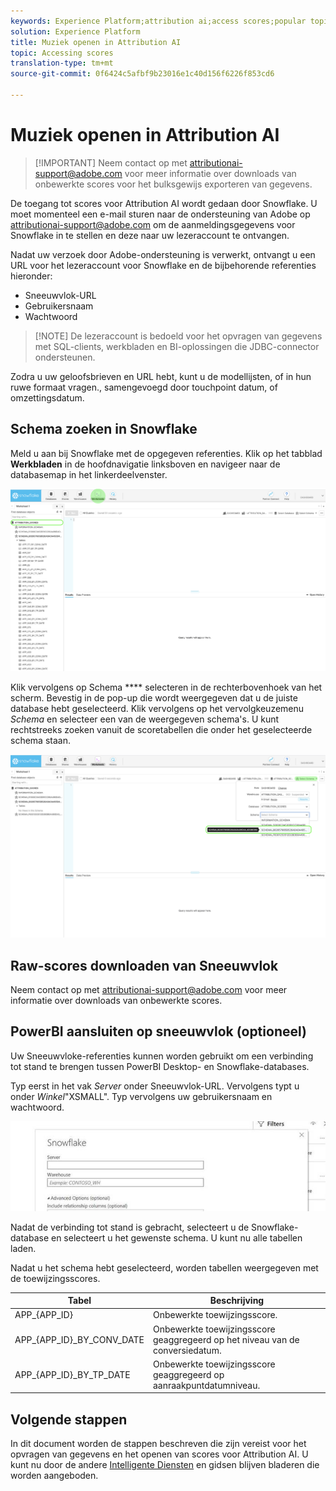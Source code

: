 ```yaml
---
keywords: Experience Platform;attribution ai;access scores;popular topics
solution: Experience Platform
title: Muziek openen in Attribution AI
topic: Accessing scores
translation-type: tm+mt
source-git-commit: 0f6424c5afbf9b23016e1c40d156f6226f853cd6

---
```



# Muziek openen in Attribution AI

>[!IMPORTANT] Neem contact op met attributionai-support@adobe.com voor meer informatie over downloads van onbewerkte scores voor het bulksgewijs exporteren van gegevens.

De toegang tot scores voor Attribution AI wordt gedaan door Snowflake. U moet momenteel een e-mail sturen naar de ondersteuning van Adobe op attributionai-support@adobe.com om de aanmeldingsgegevens voor Snowflake in te stellen en deze naar uw lezeraccount te ontvangen.

Nadat uw verzoek door Adobe-ondersteuning is verwerkt, ontvangt u een URL voor het lezeraccount voor Snowflake en de bijbehorende referenties hieronder:

- Sneeuwvlok-URL
- Gebruikersnaam
- Wachtwoord

>[!NOTE] De lezeraccount is bedoeld voor het opvragen van gegevens met SQL-clients, werkbladen en BI-oplossingen die JDBC-connector ondersteunen.

Zodra u uw geloofsbrieven en URL hebt, kunt u de modellijsten, of in hun ruwe formaat vragen., samengevoegd door touchpoint datum, of omzettingsdatum.

## Schema zoeken in Snowflake

Meld u aan bij Snowflake met de opgegeven referenties. Klik op het tabblad **Werkbladen** in de hoofdnavigatie linksboven en navigeer naar de databasemap in het linkerdeelvenster.

![Werkbladen en navigatie](./images/download-scores/edited_snowflake_1.png)

Klik vervolgens op Schema **** selecteren in de rechterbovenhoek van het scherm. Bevestig in de pop-up die wordt weergegeven dat u de juiste database hebt geselecteerd. Klik vervolgens op het vervolgkeuzemenu *Schema* en selecteer een van de weergegeven schema&#39;s. U kunt rechtstreeks zoeken vanuit de scoretabellen die onder het geselecteerde schema staan.

![zoeken naar een schema](./images/download-scores/edited_snowflake_2.png)

## Raw-scores downloaden van Sneeuwvlok

Neem contact op met attributionai-support@adobe.com voor meer informatie over downloads van onbewerkte scores.

## PowerBI aansluiten op sneeuwvlok (optioneel)

Uw Sneeuwvloke-referenties kunnen worden gebruikt om een verbinding tot stand te brengen tussen PowerBI Desktop- en Snowflake-databases.

Typ eerst in het vak *Server* onder Sneeuwvlok-URL. Vervolgens typt u onder *Winkel*&quot;XSMALL&quot;. Typ vervolgens uw gebruikersnaam en wachtwoord.

![voorbeeld van POWERBI](./images/download-scores/powerbi-snowflake.png)

Nadat de verbinding tot stand is gebracht, selecteert u de Snowflake-database en selecteert u het gewenste schema. U kunt nu alle tabellen laden.

Nadat u het schema hebt geselecteerd, worden tabellen weergegeven met de toewijzingsscores.

| Tabel | Beschrijving |
| ----- | ----------- |
| APP_{APP_ID} | Onbewerkte toewijzingsscore. |
| APP_{APP_ID}_BY_CONV_DATE | Onbewerkte toewijzingsscore geaggregeerd op het niveau van de conversiedatum. |
| APP_{APP_ID}_BY_TP_DATE | Onbewerkte toewijzingsscore geaggregeerd op aanraakpuntdatumniveau. |

## Volgende stappen

In dit document worden de stappen beschreven die zijn vereist voor het opvragen van gegevens en het openen van scores voor Attribution AI. U kunt nu door de andere [Intelligente Diensten](../home.md) en gidsen blijven bladeren die worden aangeboden.